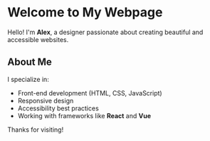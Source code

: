 # Welcome to My Webpage

Hello! I'm **Alex**, a designer passionate about creating beautiful and accessible websites.

## About Me

I specialize in:

* Front-end development (HTML, CSS, JavaScript)
* Responsive design
* Accessibility best practices
* Working with frameworks like **React** and **Vue**


Thanks for visiting!